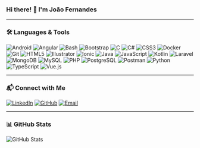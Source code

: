 ### Hi there! 👋 I'm João Fernandes

---

### 🛠️ Languages & Tools

![Android](https://img.shields.io/badge/-Android-3DDC84?style=flat-square&logo=android&logoColor=white) ![Angular](https://img.shields.io/badge/-Angular-DD0031?style=flat-square&logo=angular&logoColor=white) ![Bash](https://img.shields.io/badge/-Bash-4EAA25?style=flat-square&logo=gnu-bash&logoColor=white) ![Bootstrap](https://img.shields.io/badge/-Bootstrap-7952B3?style=flat-square&logo=bootstrap&logoColor=white) ![C](https://img.shields.io/badge/-C-A8B9CC?style=flat-square&logo=c&logoColor=white) ![C#](https://img.shields.io/badge/-C%23-239120?style=flat-square&logo=c-sharp&logoColor=white) ![CSS3](https://img.shields.io/badge/-CSS3-1572B6?style=flat-square&logo=css3&logoColor=white) ![Docker](https://img.shields.io/badge/-Docker-2496ED?style=flat-square&logo=docker&logoColor=white) ![Git](https://img.shields.io/badge/-Git-F05032?style=flat-square&logo=git&logoColor=white) ![HTML5](https://img.shields.io/badge/-HTML5-E34F26?style=flat-square&logo=html5&logoColor=white) ![Illustrator](https://img.shields.io/badge/-Illustrator-FF9A00?style=flat-square&logo=adobe-illustrator&logoColor=white) ![Ionic](https://img.shields.io/badge/-Ionic-3880FF?style=flat-square&logo=ionic&logoColor=white) ![Java](https://img.shields.io/badge/-Java-007396?style=flat-square&logo=java&logoColor=white) ![JavaScript](https://img.shields.io/badge/-JavaScript-F7DF1E?style=flat-square&logo=javascript&logoColor=black) ![Kotlin](https://img.shields.io/badge/-Kotlin-0095D5?style=flat-square&logo=kotlin&logoColor=white) ![Laravel](https://img.shields.io/badge/-Laravel-FF2D20?style=flat-square&logo=laravel&logoColor=white) ![MongoDB](https://img.shields.io/badge/-MongoDB-47A248?style=flat-square&logo=mongodb&logoColor=white) ![MySQL](https://img.shields.io/badge/-MySQL-4479A1?style=flat-square&logo=mysql&logoColor=white) ![PHP](https://img.shields.io/badge/-PHP-777BB4?style=flat-square&logo=php&logoColor=white) ![PostgreSQL](https://img.shields.io/badge/-PostgreSQL-336791?style=flat-square&logo=postgresql&logoColor=white) ![Postman](https://img.shields.io/badge/-Postman-FF6C37?style=flat-square&logo=postman&logoColor=white) ![Python](https://img.shields.io/badge/-Python-3776AB?style=flat-square&logo=python&logoColor=white) ![TypeScript](https://img.shields.io/badge/-TypeScript-3178C6?style=flat-square&logo=typescript&logoColor=white) ![Vue.js](https://img.shields.io/badge/-Vue.js-4FC08D?style=flat-square&logo=vue.js&logoColor=white) 

---

### 📬 Connect with Me
[![LinkedIn](https://img.shields.io/badge/-LinkedIn-0077B5?style=flat-square&logo=linkedin&logoColor=white)](https://www.linkedin.com/in/joaopedromfernandes/) [![GitHub](https://img.shields.io/badge/-GitHub-181717?style=flat-square&logo=github&logoColor=white)](https://github.com/jpmf-bogas) [![Email](https://img.shields.io/badge/-Email-D14836?style=flat-square&logo=gmail&logoColor=white)](mailto:jpmagalhaesfernandes@gmail.com)

---

### 📊 GitHub Stats
![GitHub Stats](https://github-readme-stats.vercel.app/api?username=jpmf-bogas&show_icons=true&theme=dark)
